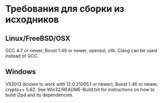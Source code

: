 Требования для сборки из исходников
===================================

Linux/FreeBSD/OSX
-----------------

GCC 4.7 or newer, Boost 1.49 or newer, openssl, zlib. Clang can be used instead of GCC.

Windows
-------

VS2013 (known to work with 12.0.21005.1 or newer), Boost 1.46 or newer,
crypto++ 5.62. See Win32/README-Build.txt for instructions on how to build i2pd
and its dependencies.

